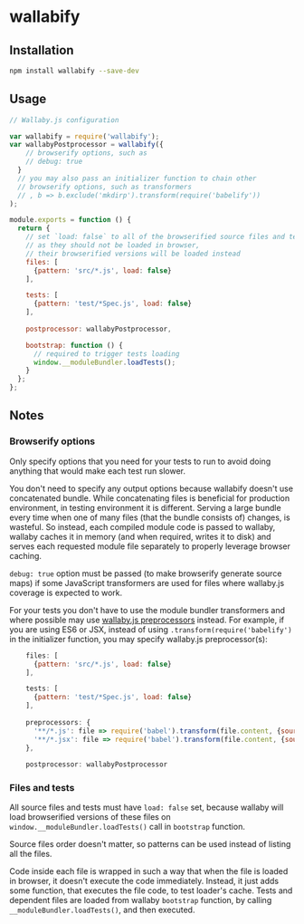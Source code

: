# wallabify

## Installation

``` sh
npm install wallabify --save-dev
```

## Usage

``` javascript
// Wallaby.js configuration

var wallabify = require('wallabify');
var wallabyPostprocessor = wallabify({
    // browserify options, such as
    // debug: true
  }
  // you may also pass an initializer function to chain other 
  // browserify options, such as transformers
  // , b => b.exclude('mkdirp').transform(require('babelify'))
);

module.exports = function () {
  return {
    // set `load: false` to all of the browserified source files and tests,
    // as they should not be loaded in browser, 
    // their browserified versions will be loaded instead
    files: [
      {pattern: 'src/*.js', load: false}
    ],

    tests: [
      {pattern: 'test/*Spec.js', load: false}
    ],
    
    postprocessor: wallabyPostprocessor,

    bootstrap: function () {
      // required to trigger tests loading 
      window.__moduleBundler.loadTests();
    }
  };
};
```

## Notes

### Browserify options
Only specify options that you need for your tests to run to avoid doing anything that would make each test run slower. 

You don't need to specify any output options because wallabify doesn't use concatenated bundle. While concatenating files is beneficial for production environment, in testing environment it is different.
 Serving a large bundle every time when one of many files (that the bundle consists of) changes, is wasteful.
 So instead, each compiled module code is passed to wallaby, wallaby caches it in memory (and when required, writes
 it to disk) and serves each requested module file separately to properly leverage browser caching. 
 
`debug: true` option must be passed (to make browserify generate source maps) if some JavaScript transformers are used for files where wallaby.js coverage is expected to work.

For your tests you don't have to use the module bundler transformers and where possible may use [wallaby.js preprocessors](https://github.com/wallabyjs/public#preprocessors-setting) instead. For example, if you are using ES6 or JSX, instead of using `.transform(require('babelify')` in the initializer function, you may specify wallaby.js preprocessor(s):

``` javascript
    files: [
      {pattern: 'src/*.js', load: false}
    ],

    tests: [
      {pattern: 'test/*Spec.js', load: false}
    ],
    
    preprocessors: {
      '**/*.js': file => require('babel').transform(file.content, {sourceMap: true}),
      '**/*.jsx': file => require('babel').transform(file.content, {sourceMap: true})
    },
    
    postprocessor: wallabyPostprocessor
```
### Files and tests
All source files and tests must have `load: false` set, because wallaby will load browserified versions of these files on `window.__moduleBundler.loadTests()` call in `bootstrap` function.

Source files order doesn't matter, so patterns can be used instead of listing all the files.

Code inside each file is wrapped in such a way that when the file is loaded in browser, it doesn't execute
 the code immediately. Instead, it just adds some function, that executes the file code, to test loader's cache. Tests and dependent files are loaded from wallaby `bootstrap` function, by calling `__moduleBundler.loadTests()`, and then executed.
